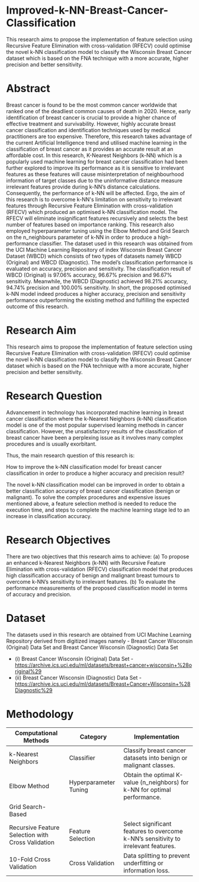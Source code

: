 # Improved-k-NN-Breast-Cancer-Classification
This research aims to propose the implementation of feature selection using Recursive Feature Elimination with cross-validation (RFECV) could optimise the novel k-NN classification model to classify the Wisconsin Breast Cancer dataset which is based on the FNA technique with a more accurate, higher precision and better sensitivity.


# Abstract
Breast cancer is found to be the most common cancer worldwide that ranked one of the deadliest common causes of death in 2020. Hence, early identification of breast cancer is crucial to provide a higher chance of effective treatment and survivability. However, highly accurate breast cancer classification and identification techniques used by medical practitioners are too expensive. Therefore, this research takes advantage of the current Artificial Intelligence trend and utilised machine learning in the classification of breast cancer as it provides an accurate result at an affordable cost. In this research, K-Nearest Neighbors (k-NN) which is a popularly used machine learning for breast cancer classification had been further explored to improve its performance as it is sensitive to irrelevant features as these features will cause misinterpretation of neighbourhood information of target classes due to the uninformative distance measure irrelevant features provide during k-NN’s distance calculations. Consequently, the performance of k-NN will be affected. Ergo, the aim of this research is to overcome k-NN's limitation on sensitivity to irrelevant features through Recursive Feature Elimination with cross-validation (RFECV) which produced an optimised k-NN classification model. The RFECV will eliminate insignificant features recursively and selects the best number of features based on importance ranking. This research also employed hyperparameter tuning using the Elbow Method and Grid Search on the n_neighbours parameter of k-NN in order to produce a high-performance classifier. The dataset used in this research was obtained from the UCI Machine Learning Repository of index Wisconsin Breast Cancer Dataset (WBCD) which consists of two types of datasets namely WBCD (Original) and WBCD (Diagnostic). The model’s classification performance is evaluated on accuracy, precision and sensitivity. The classification result of WBCD (Original) is 97.06% accuracy, 96.67% precision and 96.67% sensitivity. Meanwhile, the WBCD (Diagnostic) achieved 98.21% accuracy, 94.74% precision and 100.00% sensitivity. In short, the proposed optimised k-NN model indeed produces a higher accuracy, precision and sensitivity performance outperforming the existing method and fulfilling the expected outcome of this research. 

# Research Aim
This research aims to propose the implementation of feature selection using Recursive Feature Elimination with cross-validation (RFECV) could optimise the novel k-NN classification model to classify the Wisconsin Breast Cancer dataset which is based on the FNA technique with a more accurate, higher precision and better sensitivity.
 
 
# Research Question
Advancement in technology has incorporated machine learning in breast cancer classification where the k-Nearest Neighbors (k-NN) classification model is one of the most popular supervised learning methods in cancer classification. However, the unsatisfactory results of the classification of breast cancer have been a perplexing issue as it involves many complex procedures and is usually exorbitant. 

   Thus, the main research question of this research is:

   How to improve the k-NN classification model for breast cancer classification in order to produce a higher accuracy and precision result?

The novel k-NN classification model can be improved in order to obtain a better classification accuracy of breast cancer classification (benign or malignant). To solve the complex procedures and expensive issues mentioned above, a feature selection method is needed to reduce the execution time, and steps to complete the machine learning stage led to an increase in classification accuracy.


# Research Objectives
There are two objectives that this research aims to achieve:
(a)	To propose an enhanced k-Nearest Neighbors (k-NN) with Recursive Feature Elimination with cross-validation (RFECV) classification model that produces high classification accuracy of benign and malignant breast tumours to overcome k-NN’s sensitivity to irrelevant features.
(b)	To evaluate the performance measurements of the proposed classification model in terms of accuracy and precision.

# Dataset
The datasets used in this research are obtained from UCI Machine Learning Repository derived from digitized images namely - Breast Cancer Wisconsin (Original) Data Set and Breast Cancer Wisconsin (Diagnostic) Data Set

* (i)	Breast Cancer Wisconsin (Original) Data Set - https://archive.ics.uci.edu/ml/datasets/breast+cancer+wisconsin+%28original%29
* (ii)	Breast Cancer Wisconsin (Diagnostic) Data Set - https://archive.ics.uci.edu/ml/datasets/Breast+Cancer+Wisconsin+%28Diagnostic%29


# Methodology
| Computational Methods                             | Category              | Implementation                                                                     |
|---------------------------------------------------|-----------------------|------------------------------------------------------------------------------------|
| k-Nearest Neighbors                               | Classifier            | Classify breast cancer datasets into benign or malignant classes.                  |
| Elbow Method                                      | Hyperparameter Tuning | Obtain the optimal K-value (n_neighbors) for k-NN for optimal performance.         |
| Grid Search-Based                                 |                       |                                                                                    |
| Recursive Feature Selection with Cross Validation | Feature Selection     | Select significant features to overcome k-NN’s sensitivity to irrelevant features. |
| 10-Fold Cross Validation                          | Cross Validation      | Data splitting to prevent underfitting or information loss.                        |

